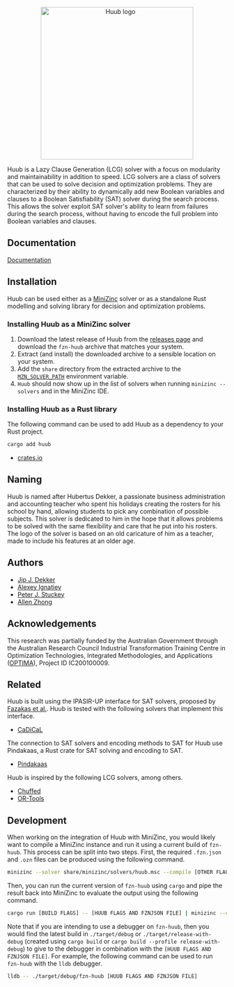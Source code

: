 <p align="center">
  <img
    src="https://dekker.one/_next/static/media/huub.8da5f34e.svg"
    alt="Huub logo"
    height="350px">
</p>

Huub is a Lazy Clause Generation (LCG) solver with a focus on modularity and maintainability in addition to speed.
LCG solvers are a class of solvers that can be used to solve decision and optimization problems.
They are characterized by their ability to dynamically add new Boolean variables and clauses to a Boolean Satisfiability (SAT) solver during the search process.
This allows the solver exploit SAT solver's ability to learn from failures during the search process, without having to encode the full problem into Boolean variables and clauses.

## Documentation

[Documentation](https://docs.rs/huub/latest/huub/)

## Installation

Huub can be used either as a [MiniZinc](https://www.minizinc.org/) solver or as a standalone Rust modelling and solving library for decision and optimization problems.

### Installing Huub as a MiniZinc solver

1. Download the latest release of Huub from the [releases page](https://github.com/Dekker1/huub/releases) and download the `fzn-huub` archive that matches your system.
2. Extract (and install) the downloaded archive to a sensible location on your system.
3. Add the `share` directory from the extracted archive to the [`MZN_SOLVER_PATH`](https://docs.minizinc.dev/en/stable/fzn-spec.html#solver-configuration-files) environment variable.
4. `Huub` should now show up in the list of solvers when running `minizinc --solvers` and in the MiniZinc IDE.

### Installing Huub as a Rust library

The following command can be used to add Huub as a dependency to your Rust project.

```bash
cargo add huub
```

- [crates.io](https://crates.io/crates/huub)

## Naming

Huub is named after Hubertus Dekker, a passionate business administration and accounting teacher who spent his holidays creating the rosters for his school by hand, allowing students to pick any combination of possible subjects.
This solver is dedicated to him in the hope that it allows problems to be solved with the same flexibility and care that he put into his rosters.
The logo of the solver is based on an old caricature of him as a teacher, made to include his features at an older age.

## Authors

- [Jip J. Dekker](https://dekker.one/)
- [Alexey Ignatiev](https://alexeyignatiev.github.io/)
- [Peter J. Stuckey](https://research.monash.edu/en/persons/peter-stuckey)
- [Allen Zhong](https://research.monash.edu/en/persons/allen-zhong)

## Acknowledgements

This research was partially funded by the Australian Government through the Australian Research Council Industrial Transformation Training Centre in Optimization Technologies, Integrated Methodologies, and Applications ([OPTIMA](https://optima.org.au)), Project ID IC200100009.

## Related

Huub is built using the IPASIR-UP interface for SAT solvers, proposed by [Fazakas et al.](https://doi.org/10.4230/LIPIcs.SAT.2023.8).
Huub is tested with the following solvers that implement this interface.

- [CaDiCaL](https://github.com/arminbiere/cadical)

The connection to SAT solvers and encoding methods to SAT for Huub use Pindakaas, a Rust crate for SAT solving and encoding to SAT.

- [Pindakaas](https://github.com/pindakaashq/pindakaas)

Huub is inspired by the following LCG solvers, among others.

- [Chuffed](https://github.com/chuffed/chuffed)
- [OR-Tools](https://github.com/google/or-tools)

## Development

When working on the integration of Huub with MiniZinc, you would likely want to compile a MiniZinc instance and run it using a current build of `fzn-huub`.
This process can be split into two steps.
First, the required `.fzn.json` and `.ozn` files can be produced using the following command.

```sh
minizinc --solver share/minizinc/solvers/huub.msc --compile [OTHER FLAGS AND INSTANCE FILES]
```

Then, you can run the current version of `fzn-huub` using `cargo` and pipe the result back into MiniZinc to evaluate the output using the following command.

```sh
cargo run [BUILD FLAGS] -- [HUUB FLAGS AND FZNJSON FILE] | minizinc --ozn-file [OZN FILE]
```

Note that if you are intending to use a debugger on `fzn-huub`, then you would find the latest build in `./target/debug` or `./target/release-with-debug` (created using `cargo build` or `cargo build --profile release-with-debug`) to give to the debugger in combination with the `[HUUB FLAGS AND FZNJSON FILE]`.
For example, the following command can be used to run `fzn-huub` with the `lldb` debugger.

```sh
lldb -- ./target/debug/fzn-huub [HUUB FLAGS AND FZNJSON FILE]
```
